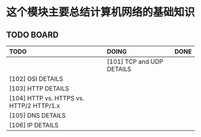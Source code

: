 # 这个模块主要总结计算机网络的基础知识

## TODO BOARD

|TODO|DOING|DONE|
|:---|:----|:---|
||[101] TCP and UDP DETAILS||
|[102] OSI DETAILS|||
|[103] HTTP DETAILS|||
|[104] HTTP vs. HTTPS vs. HTTP/2 HTTP/1.x|||
|[105] DNS DETAILS|||
|[106] IP DETAILS|||
